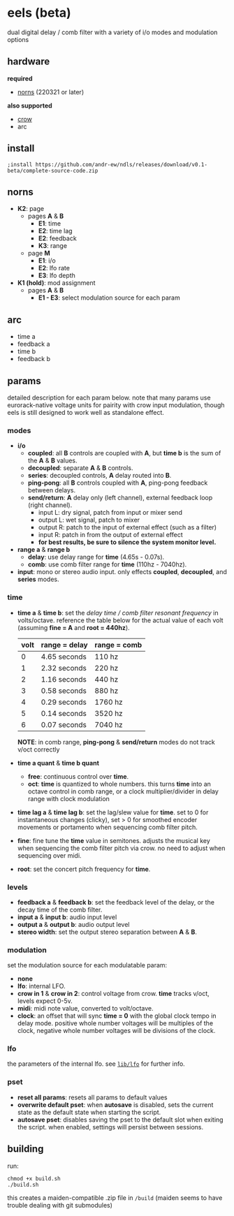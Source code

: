 # eels (beta)

dual digital delay / comb filter with a variety of i/o modes and modulation options

## hardware

**required**

- [norns](https://github.com/p3r7/awesome-monome-norns) (220321 or later)

**also supported**

- [crow](https://monome.org/docs/crow/)
- arc

## install

```
;install https://github.com/andr-ew/ndls/releases/download/v0.1-beta/complete-source-code.zip
```

## norns

- **K2**: page
    - pages **A** & **B**
        - **E1**: time
        - **E2**: time lag
        - **E2**: feedback
        - **K3**: range
    - page **M**
        - **E1**: i/o
        - **E2**: lfo rate
        - **E3**: lfo depth
- **K1 (hold)**: mod assignment
    - pages **A** & **B**
        - **E1 - E3**: select modulation source for each param
    
## arc

- time a
- feedback a
- time b
- feedback b

## params

detailed description for each param below. note that many params use eurorack-native voltage units for pairity with crow input modulation, though eels is still designed to work well as standalone effect.

### modes

- **i/o**
    - **coupled**: all **B** controls are coupled with **A**, but **time b** is the sum of the **A** & **B** values.
    - **decoupled**: separate **A** & **B** controls.
    - **series**: decoupled controls, **A** delay routed into **B**.
    - **ping-pong**: all **B** controls coupled with **A**, ping-pong feedback between delays.
    - **send/return**: **A** delay only (left channel), external feedback loop (right channel). 
        - input L: dry signal, patch from input or mixer send
        - output L: wet signal, patch to mixer
        - output R: patch to the input of external effect (such as a filter)
        - input R: patch in from the output of external effect
        - **for best results, be sure to silence the system monitor level.**
- **range a** & **range b**
    - **delay**: use delay range for **time** (4.65s - 0.07s).
    - **comb**: use comb filter range for **time** (110hz - 7040hz).
- **input**: mono or stereo audio input. only effects **coupled**, **decoupled**, and **series** modes.

### time

- **time a** & **time b**: set the _delay time / comb filter resonant frequency_ in volts/octave. reference the table below for the actual value of each volt (assuming **fine = A** and **root = 440hz**).

    | volt   | **range = delay**   | **range = comb** |
    | ------ | ------------------- | -----------    |
    | 0      | 4.65 seconds        | 110 hz         |
    | 1      | 2.32 seconds        | 220 hz         |
    | 2      | 1.16 seconds        | 440 hz         |
    | 3      | 0.58 seconds        | 880 hz         |
    | 4      | 0.29 seconds        | 1760 hz        |
    | 5      | 0.14 seconds        | 3520 hz        |
    | 6      | 0.07 seconds        | 7040 hz        |
    
    **NOTE**: in comb range, **ping-pong** & **send/return** modes do not track v/oct correctly
    
- **time a quant** & **time b quant**
    - **free**: continuous control over **time**.
    - **oct**: **time** is quantized to whole numbers. this turns **time** into an octave control in comb range, or a clock multiplier/divider in delay range with clock modulation
- **time lag a** & **time lag b**: set the lag/slew value for **time**. set to 0 for instantaneous changes (clicky), set > 0 for smoothed encoder movements or portamento when sequencing comb filter pitch.
- **fine**: fine tune the **time** value in semitones. adjusts the musical key when sequencing the comb filter pitch via crow. no need to adjust when sequencing over midi.
- **root**: set the concert pitch frequency for **time**.

### levels

- **feedback a** & **feedback b**: set the feedback level of the delay, or the decay time of the comb filter.
- **input a** & **input b**: audio input level
- **output a** & **output b**: audio output level
- **stereo width**: set the output stereo separation between **A** & **B**.

### modulation

set the modulation source for each modulatable param:

- **none**
- **lfo**: internal LFO.
- **crow in 1** & **crow in 2**: control voltage from crow. **time** tracks v/oct, levels expect 0-5v.
- **midi**: midi note value, converted to volt/octave.
- **clock**: an offset that will sync **time = 0** with the global clock tempo in delay mode. positive whole number voltages will be multiples of the clock, negative whole number voltages will be divisions of the clock.

### lfo

the parameters of the internal lfo. see [`lib/lfo`](https://monome.org/docs/norns/reference/lib/lfo#lfo-attributes--defaults) for further info.

### pset

- **reset all params**: resets all params to default values
- **overwrite default pset**: when **autosave** is disabled, sets the current state as the default state when starting the script.
- **autosave pset**: disables saving the pset to the default slot when exiting the script. when enabled, settings will persist between sessions.

## building

run:
```
chmod +x build.sh
./build.sh
```
this creates a maiden-compatible .zip file in `/build` (maiden seems to have trouble dealing with git submodules)
